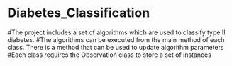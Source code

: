 # Diabetes_Classification
#The project includes a set of algorithms which are used to classify type II diabetes. 
#The algorithms can be executed from the main method of each class. There is a method that can be used to update algorithm parameters
#Each class requires the Observation class to store a set of instances
